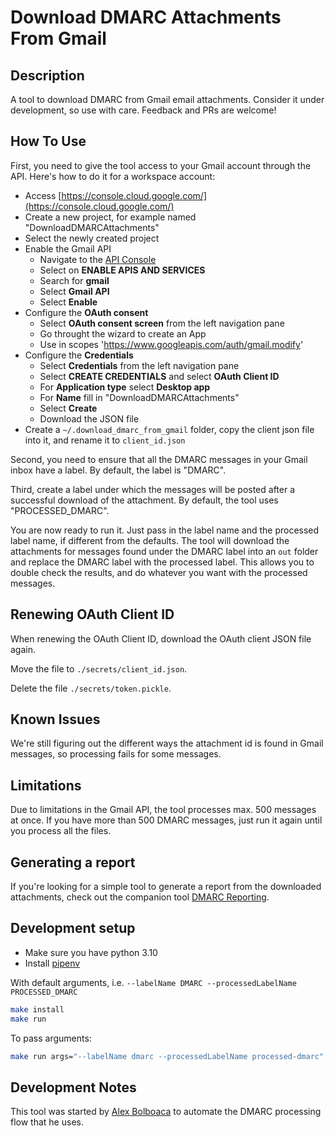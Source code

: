 # Download DMARC Attachments From Gmail

## Description

A tool to download DMARC from Gmail email attachments. Consider it under development, so use with care. Feedback and PRs are welcome!

## How To Use

First, you need to give the tool access to your Gmail account through the API. Here's how to do it for a workspace account:

* Access [https://console.cloud.google.com/](https://console.cloud.google.com/)
* Create a new project, for example named "DownloadDMARCAttachments"
* Select the newly created project
* Enable the Gmail API
  * Navigate to the [API Console](https://console.developers.google.com/)
  * Select on **ENABLE APIS AND SERVICES**
  * Search for **gmail**
  * Select **Gmail API**
  * Select **Enable**
* Configure the **OAuth consent**
  * Select **OAuth consent screen** from the left navigation pane
  * Go throught the wizard to create an App
  * Use in scopes 'https://www.googleapis.com/auth/gmail.modify'
* Configure the **Credentials**
  * Select **Credentials** from the left navigation pane
  * Select **CREATE CREDENTIALS** and select **OAuth Client ID**
  * For **Application type** select **Desktop app**
  * For **Name** fill in "DownloadDMARCAttachments"
  * Select **Create**
  * Download the JSON file
* Create a `~/.download_dmarc_from_gmail` folder, copy the client json file into it, and rename it to `client_id.json`

Second, you need to ensure that all the DMARC messages in your Gmail inbox have a label. By default, the label is "DMARC".

Third, create a label under which the messages will be posted after a successful download of the attachment. By default, the tool uses "PROCESSED_DMARC".

You are now ready to run it. Just pass in the label name and the processed label name, if different from the defaults. The tool will download the attachments for messages found under the DMARC label into an `out` folder and replace the DMARC label with the processed label. This allows you to double check the results, and do whatever you want with the processed messages.

## Renewing OAuth Client ID

When renewing the OAuth Client ID, download the OAuth client JSON file again.

Move the file to `./secrets/client_id.json`.

Delete the file `./secrets/token.pickle`.

## Known Issues

We're still figuring out the different ways the attachment id is found in Gmail messages, so processing fails for some messages.

## Limitations

Due to limitations in the Gmail API, the tool processes max. 500 messages at once. If you have more than 500 DMARC messages, just run it again until you process all the files.

## Generating a report

If you're looking for a simple tool to generate a report from the downloaded attachments, check out the companion tool [DMARC Reporting](https://github.com/MozaicWorks/DMARCReporting).

## Development setup

* Make sure you have python 3.10
* Install [pipenv](https://pipenv.pypa.io/en/latest/#install-pipenv-today)

With default arguments, i.e. `--labelName DMARC --processedLabelName PROCESSED_DMARC`

```bash
make install
make run
```

To pass arguments:

```bash
make run args="--labelName dmarc --processedLabelName processed-dmarc"
```

## Development Notes

This tool was started by [Alex Bolboaca](https://twitter.com/alexboly) to automate the DMARC processing flow that he uses.
